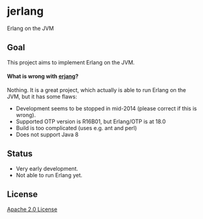 # jerlang

Erlang on the JVM

## Goal

This project aims to implement Erlang on the JVM.

#### What is wrong with [erjang](https://github.com/trifork/erjang)?

Nothing.
It is a great project, which actually is able to run Erlang on the JVM, but it has some flaws:

* Development seems to be stopped in mid-2014 (please correct if this is wrong).
* Supported OTP version is R16B01, but Erlang/OTP is at 18.0
* Build is too complicated (uses e.g. ant and perl)
* Does not support Java 8

## Status

* Very early development.
* Not able to run Erlang yet.

## License

[Apache 2.0 License](LICENSE)
